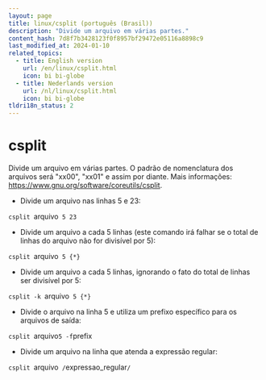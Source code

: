 ```yaml
---
layout: page
title: linux/csplit (português (Brasil))
description: "Divide um arquivo em várias partes."
content_hash: 7d8f7b3428123f0f8957bf29472e05116a8898c9
last_modified_at: 2024-01-10
related_topics:
  - title: English version
    url: /en/linux/csplit.html
    icon: bi bi-globe
  - title: Nederlands version
    url: /nl/linux/csplit.html
    icon: bi bi-globe
tldri18n_status: 2
---
```

# csplit

Divide um arquivo em várias partes.
O padrão de nomenclatura dos arquivos será "xx00", "xx01" e assim por diante.
Mais informações: <https://www.gnu.org/software/coreutils/csplit>.

- Divide um arquivo nas linhas 5 e 23:

`csplit `<span class="tldr-var badge badge-pill bg-dark-lm bg-white-dm text-white-lm text-dark-dm font-weight-bold">arquivo</span>` 5 23`

- Divide um arquivo a cada 5 linhas (este comando irá falhar se o total de linhas do arquivo não for divisível por 5):

`csplit `<span class="tldr-var badge badge-pill bg-dark-lm bg-white-dm text-white-lm text-dark-dm font-weight-bold">arquivo</span>` 5 {*}`

- Divide um arquivo a cada 5 linhas, ignorando o fato do total de linhas ser divisível por 5:

`csplit -k `<span class="tldr-var badge badge-pill bg-dark-lm bg-white-dm text-white-lm text-dark-dm font-weight-bold">arquivo</span>` 5 {*}`

- Divide o arquivo na linha 5 e utiliza um prefixo específico para os arquivos de saída:

`csplit `<span class="tldr-var badge badge-pill bg-dark-lm bg-white-dm text-white-lm text-dark-dm font-weight-bold">arquivo</span>` 5 -f `<span class="tldr-var badge badge-pill bg-dark-lm bg-white-dm text-white-lm text-dark-dm font-weight-bold">prefix</span>

- Divide um arquivo na linha que atenda a expressão regular:

`csplit `<span class="tldr-var badge badge-pill bg-dark-lm bg-white-dm text-white-lm text-dark-dm font-weight-bold">arquivo</span>` /`<span class="tldr-var badge badge-pill bg-dark-lm bg-white-dm text-white-lm text-dark-dm font-weight-bold">expressao_regular</span>`/`
